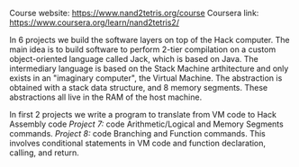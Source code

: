 Course website: https://www.nand2tetris.org/course
Coursera link: https://www.coursera.org/learn/nand2tetris2/

In 6 projects we build the software layers on top of the Hack computer.
The main idea is to build software to perform 2-tier compilation on a custom object-oriented language called Jack, which is based on Java.
The intermediary language is based on the Stack Machine arthitecture and only exists in an "imaginary computer", the Virtual Machine.
The abstraction is obtained with a stack data structure, and 8 memory segments. These abstractions all live in the RAM of the host machine.

In first 2 projects we write a program to translate from VM code to Hack Assembly code
*Project 7:* code Arithmetic/Logical and Memory Segments commands.
*Project 8:* code Branching and Function commands. This involves conditional statements in VM code and function declaration, calling, and return.
